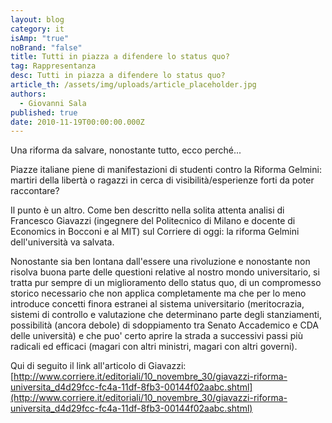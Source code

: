 ```yaml
---
layout: blog
category: it
isAmp: "true"
noBrand: "false"
title: Tutti in piazza a difendere lo status quo?
tag: Rappresentanza
desc: Tutti in piazza a difendere lo status quo?
article_th: /assets/img/uploads/article_placeholder.jpg
authors:
  - Giovanni Sala
published: true
date: 2010-11-19T00:00:00.000Z
---
```


Una riforma da salvare, nonostante tutto, ecco perché...

Piazze italiane piene di manifestazioni di studenti contro la Riforma Gelmini: martiri della libertà o ragazzi in cerca di visibilità/esperienze forti da poter raccontare?

Il punto è un altro. Come ben descritto nella solita attenta analisi di Francesco Giavazzi (ingegnere del Politecnico di Milano e docente di Economics in Bocconi e al MIT) sul Corriere di oggi: la riforma Gelmini dell'università va salvata.

Nonostante sia ben lontana dall'essere una rivoluzione e nonostante non risolva buona parte delle questioni relative al nostro mondo universitario, si tratta pur sempre di un miglioramento dello status quo, di un compromesso storico necessario che non applica completamente ma che per lo meno introduce concetti finora estranei al sistema universitario (meritocrazia, sistemi di controllo e valutazione che determinano parte degli stanziamenti, possibilità (ancora debole) di sdoppiamento tra Senato Accademico e CDA delle università) e che puo' certo aprire la strada a successivi passi più radicali ed efficaci (magari con altri ministri, magari con altri governi).

Qui di seguito il link all'articolo di Giavazzi: [http://www.corriere.it/editoriali/10_novembre_30/giavazzi-riforma-universita_d4d29fcc-fc4a-11df-8fb3-00144f02aabc.shtml](http://www.corriere.it/editoriali/10_novembre_30/giavazzi-riforma-universita_d4d29fcc-fc4a-11df-8fb3-00144f02aabc.shtml)
